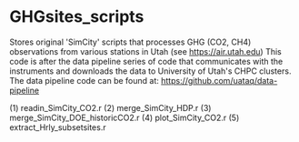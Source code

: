 # GHGsites_scripts
Stores original 'SimCity' scripts that processes GHG (CO2, CH4) observations from various stations in Utah (see https://air.utah.edu)
This code is after the data pipeline series of code that communicates with the instruments and downloads the data to University of Utah's CHPC clusters.
The data pipeline code can be found at:  https://github.com/uataq/data-pipeline

(1) readin_SimCity_CO2.r
(2) merge_SimCity_HDP.r
(3) merge_SimCity_DOE_historicCO2.r
(4) plot_SimCity_CO2.r
(5) extract_Hrly_subsetsites.r

